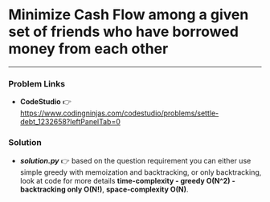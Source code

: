 # Minimize Cash Flow among a given set of friends who have borrowed money from each other

---

### Problem Links
- **__CodeStudio__** :point_right: https://www.codingninjas.com/codestudio/problems/settle-debt_1232658?leftPanelTab=0

### Solution
- **_solution.py_** :point_right: based on the question requirement you can either use simple greedy with memoization and backtracking, or only backtracking, look at code for more details **time-complexity - greedy O(N^2) - backtracking only O(N!)**, **space-complexity O(N)**.
